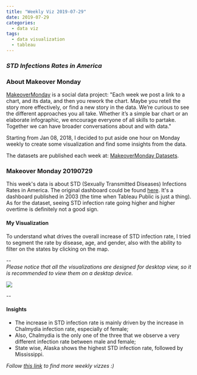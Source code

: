 ```yaml
---
title: "Weekly Viz 2019-07-29"
date: 2019-07-29
categories:
  - data viz
tags:
  - data visualization
  - tableau
---
```


### *STD Infections Rates in America*


### About Makeover Monday

[MakeoverMonday](http://www.makeovermonday.co.uk/) is a social data project:
"Each week we post a link to a chart, and its data, and then you rework the chart.
Maybe you retell the story more effectively, or find a new story in the data.
We’re curious to see the different approaches you all take. Whether it’s a simple bar chart or an elaborate infographic, we encourage everyone of all skills to partake.
Together we can have broader conversations about and with data."

Starting from Jan 08, 2018, I decided to put aside one hour on Monday weekly to create some visualization and find some insights from the data.

The datasets are published each week at: [MakeoverMonday Datasets](http://www.makeovermonday.co.uk/data/).

### Makeover Monday 20190729

This week's data is about STD (Sexually Transmitted Diseases) Infections Rates in America. The original dashboard could be found [here](https://public.tableau.com/profile/andy.kriebel#!/vizhome/STDs1996-2008/STDInfectionRates). It's a dashboard published in 2003 (the time when Tableau Public is just a thing).  
As for the dataset, seeing STD infection rate going higher and higher overtime is definitely not a good sign.  

#### My Visualization

To understand what drives the overall increase of STD infection rate, I tried to segment the rate by disease, age, and gender, also with the ability to filter on the states by clicking on the map.   

--  
*Please notice that all the visualizations are designed for desktop view, so it is recommended to view them on a desktop device.*  

<div class='tableauPlaceholder' id='viz1564463255630' style='position: relative'>
<noscript><a href='#'>
  <img alt=' ' src='https:&#47;&#47;public.tableau.com&#47;static&#47;images&#47;Ma&#47;MakeOverMonday20190729&#47;STDInfectionRateinUS&#47;1_rss.png' style='border: none' />
</a></noscript>
<object class='tableauViz'  style='display:none;'>
  <param name='host_url' value='https%3A%2F%2Fpublic.tableau.com%2F' />
  <param name='embed_code_version' value='3' /> 
  <param name='site_root' value='' />
  <param name='name' value='MakeOverMonday20190729&#47;STDInfectionRateinUS' />
  <param name='tabs' value='no' />
  <param name='toolbar' value='yes' />
  <param name='static_image' value='https:&#47;&#47;public.tableau.com&#47;static&#47;images&#47;Ma&#47;MakeOverMonday20190729&#47;STDInfectionRateinUS&#47;1.png' /> 
  <param name='animate_transition' value='yes' />
  <param name='display_static_image' value='yes' />
  <param name='display_spinner' value='yes' />
  <param name='display_overlay' value='yes' />
  <param name='display_count' value='yes' />
</object></div>            
<script type='text/javascript'>           
  var divElement = document.getElementById('viz1564463255630');           
  var vizElement = divElement.getElementsByTagName('object')[0];          
  vizElement.style.width='800px';vizElement.style.height='827px';         
  var scriptElement = document.createElement('script');                 
  scriptElement.src = 'https://public.tableau.com/javascripts/api/viz_v1.js';     
  vizElement.parentNode.insertBefore(scriptElement, vizElement);             
</script>
  
--  

#### Insights
* The increase in STD infection rate is mainly driven by the increase in Chalmydia infection rate, especially of female;  
* Also, Chalmydia is the only one of the three that we observe a very different infection rate between male and female;  
* State wise, Alaska shows the highest STD infection rate, followed by Mississippi.  


*Follow [this link](https://yudong-94.github.io/personal-website/project/MakeOverMonday2019/) to find more weekly vizzes :)*
